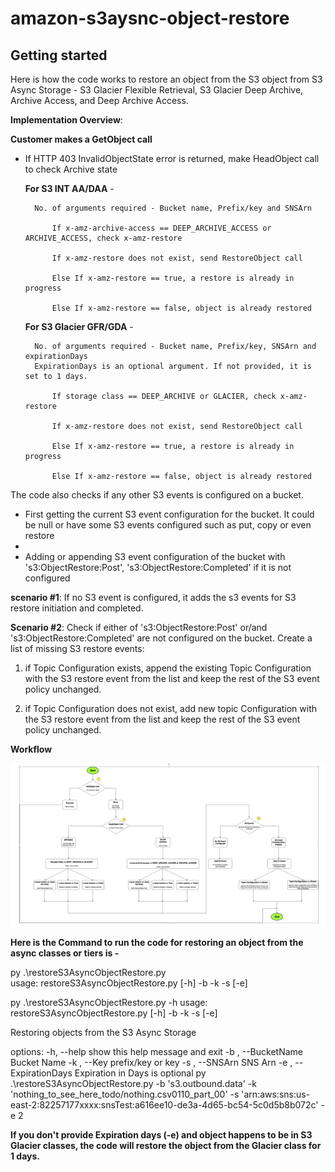 # amazon-s3aysnc-object-restore



## Getting started


Here is how the code works to restore an object from the S3 object from S3 Async Storage -  S3 Glacier Flexible Retrieval, S3 Glacier Deep Archive, Archive Access, and Deep Archive Access.

**Implementation Overview**:

**Customer makes a GetObject call**

- If HTTP 403 InvalidObjectState error is returned, make HeadObject call to check Archive state

    **For S3 INT AA/DAA** - 

        No. of arguments required - Bucket name, Prefix/key and SNSArn

            If x-amz-archive-access == DEEP_ARCHIVE_ACCESS or ARCHIVE_ACCESS, check x-amz-restore

            If x-amz-restore does not exist, send RestoreObject call

            Else If x-amz-restore == true, a restore is already in progress

            Else If x-amz-restore == false, object is already restored


    **For S3 Glacier GFR/GDA** - 

        No. of arguments required - Bucket name, Prefix/key, SNSArn and expirationDays 
        ExpirationDays is an optional argument. If not provided, it is set to 1 days. 

            If storage class == DEEP_ARCHIVE or GLACIER, check x-amz-restore

            If x-amz-restore does not exist, send RestoreObject call

            Else If x-amz-restore == true, a restore is already in progress
            
            Else If x-amz-restore == false, object is already restored 

The code also checks if any other S3 events is configured on a bucket. 
        
- First getting the current S3 event configuration for the bucket. It could be null or have some S3 events configured such as put, copy or even restore
-     
- Adding or appending S3 event configuration of the bucket with 's3:ObjectRestore:Post', 's3:ObjectRestore:Completed' if it is not configured


**scenario #1**: If no S3 event is configured, it adds the s3 events for S3 restore initiation and completed.

**Scenario #2**: Check if either of 's3:ObjectRestore:Post' or/and 's3:ObjectRestore:Completed' are not configured on the bucket.
Create a list of missing S3 restore events:
        
1. if Topic Configuration exists, append the existing Topic Configuration with the S3 restore event from the list and keep the rest of the S3 event policy unchanged.

2. if Topic Configuration does not exist, add new topic Configuration with the S3 restore event from the list and keep the rest of the S3 event policy unchanged.   
     

**Workflow**

![Workflow](./images/archive_storage_tiers.png)


**Here is the Command to run the code for restoring an object from the async classes or tiers is  -** 

py .\restoreS3AsyncObjectRestore.py                                                              
usage: restoreS3AsyncObjectRestore.py [-h] -b  -k  -s  [-e]

py .\restoreS3AsyncObjectRestore.py -h
usage: restoreS3AsyncObjectRestore.py [-h] -b  -k  -s  [-e]

Restoring objects from the S3 Async Storage

options:
  -h, --help            show this help message and exit
  -b , --BucketName     Bucket Name
  -k , --Key            prefix/key or key
  -s , --SNSArn         SNS Arn
  -e , --ExpirationDays
                        Expiration in Days is optional
py .\restoreS3AsyncObjectRestore.py -b 's3.outbound.data' -k 'nothing_to_see_here_todo/nothing.csv0110_part_00' -s 'arn:aws:sns:us-east-2:82257177xxxx:snsTest:a616ee10-de3a-4d65-bc54-5c0d5b8b072c' -e 2

**If you don't provide Expiration days (-e) and object happens to be in S3 Glacier classes, the code will restore the object from the Glacier class for 1 days.**





